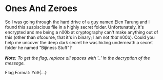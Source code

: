 # Ones And Zeroes
So I was going through the hard drive of a guy named Elen Tarung and I found this suspiscious file in a highly secret folder.
Unfortunately, it's encrypted and me being a n00b at cryptography can't make anything out of this (other than ofcourse, that it's in binary; I am not _that_ n00b).
Could you help me uncover the deep dark secret he was hiding underneath a secret folder he named "Bijiness Stuff"?
<br />
<br />
_**Note:** To get the flag, replace all spaces with '\_' in the decryption of the message._

Flag Format: YoS{...}
